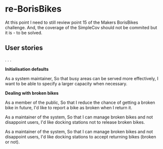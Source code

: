 # re-BorisBikes
At this point I need to still review point 15 of the Makers BorisBikes challenge.
And, the coverage of the SimpleCov should not be commited but it is - to be solved.




## User stories
.
.
.

__Initialisation defaults__

As a system maintainer,
So that busy areas can be served more effectively,
I want to be able to specify a larger capacity when necessary.

__Dealing with broken bikes__

As a member of the public,
So that I reduce the chance of getting a broken bike in future,
I'd like to report a bike as broken when I return it.

As a maintainer of the system,
So that I can manage broken bikes and not disappoint users,
I'd like docking stations not to release broken bikes.

As a maintainer of the system,
So that I can manage broken bikes and not disappoint users,
I'd like docking stations to accept returning bikes (broken or not).
